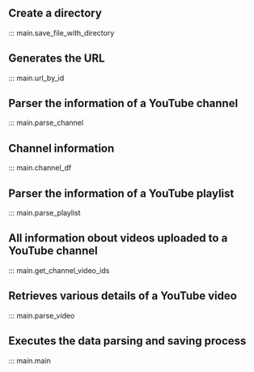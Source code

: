 ## Create a directory
::: main.save_file_with_directory

## Generates the URL
::: main.url_by_id

## Parser the information of a YouTube channel
::: main.parse_channel

## Сhannel information
::: main.channel_df

## Parser the information of a YouTube playlist
::: main.parse_playlist

## All information obout videos uploaded to a YouTube channel
::: main.get_channel_video_ids

## Retrieves various details of a YouTube video
::: main.parse_video

## Executes the data parsing and saving process
::: main.main
